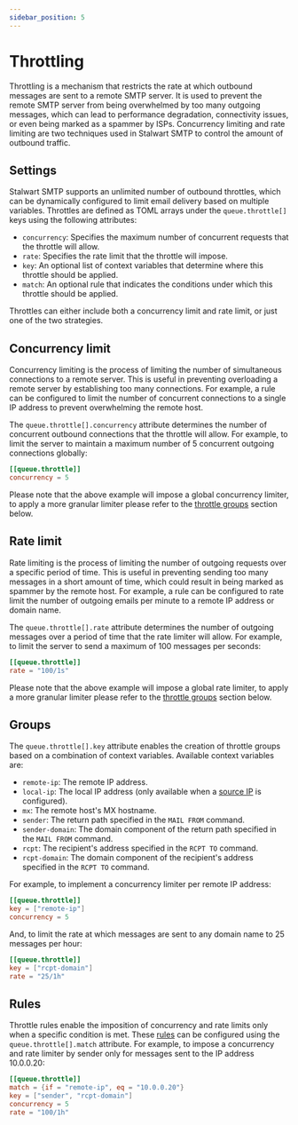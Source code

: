 ```yaml
---
sidebar_position: 5
---
```


# Throttling

Throttling is a mechanism that restricts the rate at which outbound messages are sent to a remote SMTP server. It is used to prevent the remote SMTP server from being overwhelmed by too many outgoing messages, which can lead to performance degradation, connectivity issues, or even being marked as a spammer by ISPs. Concurrency limiting and rate limiting are two techniques used in Stalwart SMTP to control the amount of outbound traffic.

## Settings

Stalwart SMTP supports an unlimited number of outbound throttles, which can be dynamically configured to limit email delivery based on multiple variables. Throttles are defined as TOML arrays under the `queue.throttle[]` keys using the following attributes:

- `concurrency`: Specifies the maximum number of concurrent requests that the throttle will allow.
- `rate`: Specifies the rate limit that the throttle will impose.
- `key`: An optional list of context variables that determine where this throttle should be applied.
- `match`: An optional rule that indicates the conditions under which this throttle should be applied.

Throttles can either include both a concurrency limit and rate limit, or just one of the two strategies.

## Concurrency limit

Concurrency limiting is the process of limiting the number of simultaneous connections to a remote server. This is useful in preventing overloading a remote server by establishing too many connections. For example, a rule can be configured to limit the number of concurrent connections to a single IP address to prevent overwhelming the remote host.

The `queue.throttle[].concurrency` attribute determines the number of concurrent outbound connections that the throttle will allow. For example, to limit the server to maintain a maximum number of 5 concurrent outgoing connections globally:

```toml
[[queue.throttle]]
concurrency = 5
```

Please note that the above example will impose a global concurrency limiter, to apply a more granular limiter please refer to the [throttle groups](#groups) section below.

## Rate limit

Rate limiting is the process of limiting the number of outgoing requests over a specific period of time. This is useful in preventing sending too many messages in a short amount of time, which could result in being marked as spammer by the remote host. For example, a rule can be configured to rate limit the number of outgoing emails per minute to a remote IP address or domain name.

The `queue.throttle[].rate` attribute determines the number of outgoing messages over a period of time that the rate limiter will allow. For example, to limit the server to send a maximum of 100 messages per seconds:

```toml
[[queue.throttle]]
rate = "100/1s"
```

Please note that the above example will impose a global rate limiter, to apply a more granular limiter please refer to the [throttle groups](#groups) section below.

## Groups

The `queue.throttle[].key` attribute enables the creation of throttle groups based on a combination of context variables. Available context variables are:

- `remote-ip`: The remote IP address.
- `local-ip`: The local IP address (only available when a [source IP](/docs/smtp/outbound/transport#source-ip) is configured).
- `mx`: The remote host's MX hostname.
- `sender`: The return path specified in the `MAIL FROM` command.
- `sender-domain`: The domain component of the return path specified in the `MAIL FROM` command.
- `rcpt`: The recipient's address specified in the `RCPT TO` command.
- `rcpt-domain`: The domain component of the recipient's address specified in the `RCPT TO` command.

For example, to implement a concurrency limiter per remote IP address:

```toml
[[queue.throttle]]
key = ["remote-ip"]
concurrency = 5
```

And, to limit the rate at which messages are sent to any domain name to 25 messages per hour:

```toml
[[queue.throttle]]
key = ["rcpt-domain"]
rate = "25/1h"
```

## Rules

Throttle rules enable the imposition of concurrency and rate limits only when a specific condition is met. These [rules](/docs/smtp/overview) can be configured using the `queue.throttle[].match` attribute. For example, to impose a concurrency and rate limiter by sender only for messages sent to the IP address 10.0.0.20:

```toml
[[queue.throttle]]
match = {if = "remote-ip", eq = "10.0.0.20"}
key = ["sender", "rcpt-domain"]
concurrency = 5
rate = "100/1h"
```


